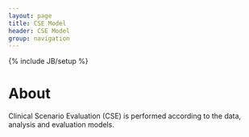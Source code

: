 ```yaml
---
layout: page
title: CSE Model
header: CSE Model
group: navigation
---
```

{% include JB/setup %}

# About
Clinical Scenario Evaluation (CSE) is performed according to the data, analysis and evaluation models.
